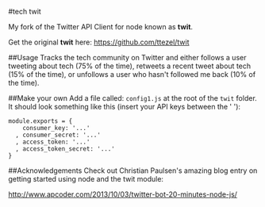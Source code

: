 #tech twit

My fork of the Twitter API Client for node known as **twit**.

Get the original **twit** here: <https://github.com/ttezel/twit>

##Usage
Tracks the tech community on Twitter and either follows a user tweeting about tech (75% of the time), retweets a recent tweet about tech (15% of the time), or unfollows a user who hasn't followed me back (10% of the time).

##Make your own
Add a file called: `config1.js` at the root of the `twit` folder. It should look something like this (insert your API keys between the ' '):

```
module.exports = {
    consumer_key: '...'
  , consumer_secret: '...'
  , access_token: '...'
  , access_token_secret: '...'
}
```
##Acknowledgements
Check out Christian Paulsen's amazing blog entry on getting started using node and the twit module: 

<http://www.apcoder.com/2013/10/03/twitter-bot-20-minutes-node-js/>
